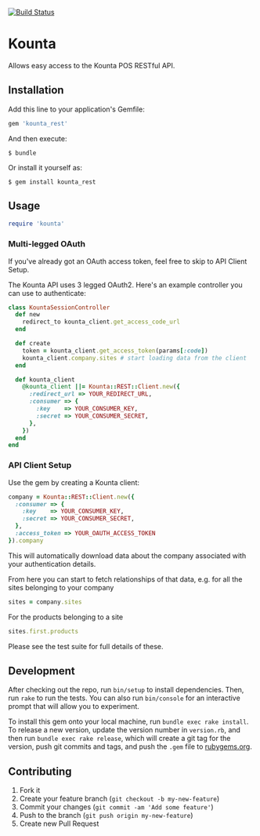 [![Build Status](https://travis-ci.org/TandaHQ/Kounta.svg?branch=master)](https://travis-ci.org/TandaHQ/Kounta)

# Kounta

Allows easy access to the Kounta POS RESTful API.

## Installation

Add this line to your application's Gemfile:

```ruby
gem 'kounta_rest'
```

And then execute:

```
$ bundle
```

Or install it yourself as:

```
$ gem install kounta_rest
```

## Usage

```ruby
require 'kounta'
```

### Multi-legged OAuth

If you've already got an OAuth access token, feel free to skip to API Client Setup.

The Kounta API uses 3 legged OAuth2. Here's an example controller you can use to authenticate:

```ruby
class KountaSessionController
  def new
    redirect_to kounta_client.get_access_code_url
  end

  def create
    token = kounta_client.get_access_token(params[:code])
    kounta_client.company.sites # start loading data from the client
  end

  def kounta_client
    @kounta_client ||= Kounta::REST::Client.new({
      :redirect_url => YOUR_REDIRECT_URL,
      :consumer => {
        :key    => YOUR_CONSUMER_KEY,
        :secret => YOUR_CONSUMER_SECRET,
      },
    })
  end
end
```

### API Client Setup

Use the gem by creating a Kounta client:

```ruby
company = Kounta::REST::Client.new({
  :consumer => {
    :key    => YOUR_CONSUMER_KEY,
    :secret => YOUR_CONSUMER_SECRET,
  },
  :access_token => YOUR_OAUTH_ACCESS_TOKEN
}).company
```

This will automatically download data about the company associated with your authentication details.

From here you can start to fetch relationships of that data, e.g. for all the sites belonging to your company

```ruby
sites = company.sites
```

For the products belonging to a site

```ruby
sites.first.products
```

Please see the test suite for full details of these.

## Development

After checking out the repo, run `bin/setup` to install dependencies. Then, run `rake` to run the tests. You can also run `bin/console` for an interactive prompt that will allow you to experiment.

To install this gem onto your local machine, run `bundle exec rake install`. To release a new version, update the version number in `version.rb`, and then run `bundle exec rake release`, which will create a git tag for the version, push git commits and tags, and push the `.gem` file to [rubygems.org](https://rubygems.org).

## Contributing

1. Fork it
2. Create your feature branch (`git checkout -b my-new-feature`)
3. Commit your changes (`git commit -am 'Add some feature'`)
4. Push to the branch (`git push origin my-new-feature`)
5. Create new Pull Request
